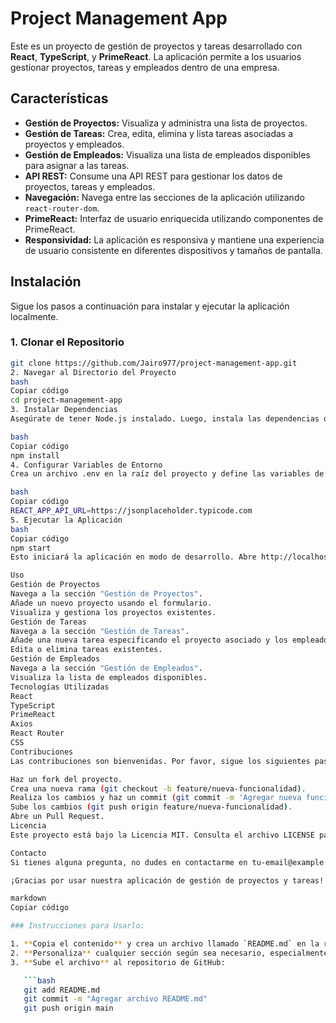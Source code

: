 # Project Management App

Este es un proyecto de gestión de proyectos y tareas desarrollado con **React**, **TypeScript**, y **PrimeReact**. La aplicación permite a los usuarios gestionar proyectos, tareas y empleados dentro de una empresa.

## Características

- **Gestión de Proyectos:** Visualiza y administra una lista de proyectos.
- **Gestión de Tareas:** Crea, edita, elimina y lista tareas asociadas a proyectos y empleados.
- **Gestión de Empleados:** Visualiza una lista de empleados disponibles para asignar a las tareas.
- **API REST:** Consume una API REST para gestionar los datos de proyectos, tareas y empleados.
- **Navegación:** Navega entre las secciones de la aplicación utilizando `react-router-dom`.
- **PrimeReact:** Interfaz de usuario enriquecida utilizando componentes de PrimeReact.
- **Responsividad:** La aplicación es responsiva y mantiene una experiencia de usuario consistente en diferentes dispositivos y tamaños de pantalla.

## Instalación

Sigue los pasos a continuación para instalar y ejecutar la aplicación localmente.

### 1. Clonar el Repositorio

```bash
git clone https://github.com/Jairo977/project-management-app.git
2. Navegar al Directorio del Proyecto
bash
Copiar código
cd project-management-app
3. Instalar Dependencias
Asegúrate de tener Node.js instalado. Luego, instala las dependencias del proyecto:

bash
Copiar código
npm install
4. Configurar Variables de Entorno
Crea un archivo .env en la raíz del proyecto y define las variables de entorno necesarias, por ejemplo:

bash
Copiar código
REACT_APP_API_URL=https://jsonplaceholder.typicode.com
5. Ejecutar la Aplicación
bash
Copiar código
npm start
Esto iniciará la aplicación en modo de desarrollo. Abre http://localhost:3000 para verla en tu navegador.

Uso
Gestión de Proyectos
Navega a la sección "Gestión de Proyectos".
Añade un nuevo proyecto usando el formulario.
Visualiza y gestiona los proyectos existentes.
Gestión de Tareas
Navega a la sección "Gestión de Tareas".
Añade una nueva tarea especificando el proyecto asociado y los empleados asignados.
Edita o elimina tareas existentes.
Gestión de Empleados
Navega a la sección "Gestión de Empleados".
Visualiza la lista de empleados disponibles.
Tecnologías Utilizadas
React
TypeScript
PrimeReact
Axios
React Router
CSS
Contribuciones
Las contribuciones son bienvenidas. Por favor, sigue los siguientes pasos:

Haz un fork del proyecto.
Crea una nueva rama (git checkout -b feature/nueva-funcionalidad).
Realiza los cambios y haz un commit (git commit -m 'Agregar nueva funcionalidad').
Sube los cambios (git push origin feature/nueva-funcionalidad).
Abre un Pull Request.
Licencia
Este proyecto está bajo la Licencia MIT. Consulta el archivo LICENSE para más detalles.

Contacto
Si tienes alguna pregunta, no dudes en contactarme en tu-email@example.com.

¡Gracias por usar nuestra aplicación de gestión de proyectos y tareas!

markdown
Copiar código

### Instrucciones para Usarlo:

1. **Copia el contenido** y crea un archivo llamado `README.md` en la raíz de tu proyecto.
2. **Personaliza** cualquier sección según sea necesario, especialmente los detalles de instalación y configuración.
3. **Sube el archivo** al repositorio de GitHub:

   ```bash
   git add README.md
   git commit -m "Agregar archivo README.md"
   git push origin main